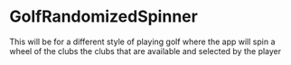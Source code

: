 # GolfRandomizedSpinner
This will be for a different style of playing golf where the app will spin a wheel of the clubs the clubs that are available and selected by the player
